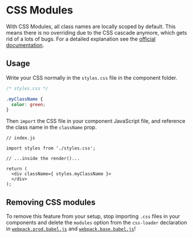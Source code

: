 # CSS Modules

With CSS Modules, all class names are locally scoped by default. This means
there is no overriding due to the CSS cascade anymore, which gets rid of a lots
of bugs. For a detailed explanation see the [official documentation](https://github.com/css-modules/css-modules).

## Usage

Write your CSS normally in the `styles.css` file in the component folder.

```CSS
/* styles.css */

.myClassName {
  color: green;
}
```

Then `import` the CSS file in your component JavaScript file, and reference the
class name in the `className` prop.

```JS
// index.js

import styles from './styles.css';

// ...inside the render()...

return (
  <div className={ styles.myClassName }>
  </div>
);
```

## Removing CSS modules

To remove this feature from your setup, stop importing `.css` files in your
components and delete the `modules` option from the `css-loader` declaration in
[`webpack.prod.babel.js`](/internals/webpack/webpack.prod.babel.js) and
[`webpack.base.babel.js`](/internals/webpack/webpack.base.babel.js)!
